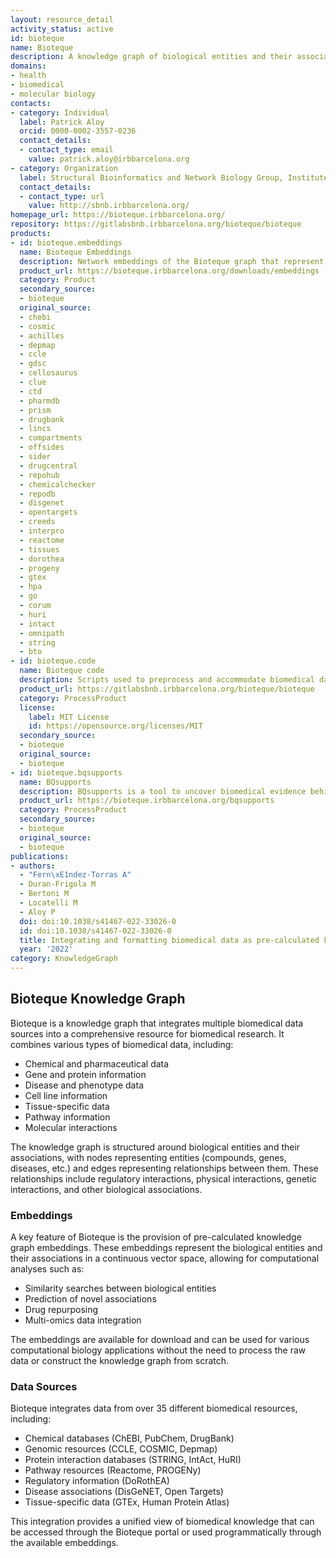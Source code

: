 ```yaml
---
layout: resource_detail
activity_status: active
id: bioteque
name: Bioteque
description: A knowledge graph of biological entities and their associations that integrates and formats biomedical data as pre-calculated knowledge graph embeddings
domains:
- health
- biomedical
- molecular biology
contacts:
- category: Individual
  label: Patrick Aloy
  orcid: 0000-0002-3557-0236
  contact_details:
  - contact_type: email
    value: patrick.aloy@irbbarcelona.org
- category: Organization
  label: Structural Bioinformatics and Network Biology Group, Institute for Research in Biomedicine (IRB Barcelona)
  contact_details:
  - contact_type: url
    value: http://sbnb.irbbarcelona.org/
homepage_url: https://bioteque.irbbarcelona.org/
repository: https://gitlabsbnb.irbbarcelona.org/bioteque/bioteque
products:
- id: bioteque.embeddings
  name: Bioteque Embeddings
  description: Network embeddings of the Bioteque graph that represent biological entities and their associations
  product_url: https://bioteque.irbbarcelona.org/downloads/embeddings
  category: Product
  secondary_source:
  - bioteque
  original_source:
  - chebi
  - cosmic
  - achilles
  - depmap
  - ccle
  - gdsc
  - cellosaurus
  - clue
  - ctd
  - pharmdb
  - prism
  - drugbank
  - lincs
  - compartments
  - offsides
  - sider
  - drugcentral
  - repohub
  - chemicalchecker
  - repodb
  - disgenet
  - opentargets
  - creeds
  - interpro
  - reactome
  - tissues
  - dorothea
  - progeny
  - gtex
  - hpa
  - go
  - corum
  - huri
  - intact
  - omnipath
  - string
  - bto
- id: bioteque.code
  name: Bioteque code
  description: Scripts used to preprocess and accommodate biomedical datasets into the knowledge database behind the Bioteque repository
  product_url: https://gitlabsbnb.irbbarcelona.org/bioteque/bioteque
  category: ProcessProduct
  license:
    label: MIT License
    id: https://opensource.org/licenses/MIT
  secondary_source:
  - bioteque
  original_source:
  - bioteque
- id: bioteque.bqsupports
  name: BQsupports
  description: BQsupports is a tool to uncover biomedical evidence behind experimental paired data.
  product_url: https://bioteque.irbbarcelona.org/bqsupports
  category: ProcessProduct
  secondary_source:
  - bioteque
  original_source:
  - bioteque
publications:
- authors:
  - "Fern\xE1ndez-Torras A"
  - Duran-Frigola M
  - Bertoni M
  - Locatelli M
  - Aloy P
  doi: doi:10.1038/s41467-022-33026-0
  id: doi:10.1038/s41467-022-33026-0
  title: Integrating and formatting biomedical data as pre-calculated knowledge graph embeddings in the Bioteque
  year: '2022'
category: KnowledgeGraph
---
```


## Bioteque Knowledge Graph

Bioteque is a knowledge graph that integrates multiple biomedical data sources into a comprehensive resource for biomedical research. It combines various types of biomedical data, including:

- Chemical and pharmaceutical data
- Gene and protein information
- Disease and phenotype data
- Cell line information
- Tissue-specific data
- Pathway information
- Molecular interactions

The knowledge graph is structured around biological entities and their associations, with nodes representing entities (compounds, genes, diseases, etc.) and edges representing relationships between them. These relationships include regulatory interactions, physical interactions, genetic interactions, and other biological associations.

### Embeddings

A key feature of Bioteque is the provision of pre-calculated knowledge graph embeddings. These embeddings represent the biological entities and their associations in a continuous vector space, allowing for computational analyses such as:

- Similarity searches between biological entities
- Prediction of novel associations
- Drug repurposing
- Multi-omics data integration

The embeddings are available for download and can be used for various computational biology applications without the need to process the raw data or construct the knowledge graph from scratch.

### Data Sources

Bioteque integrates data from over 35 different biomedical resources, including:

- Chemical databases (ChEBI, PubChem, DrugBank)
- Genomic resources (CCLE, COSMIC, Depmap)
- Protein interaction databases (STRING, IntAct, HuRI)
- Pathway resources (Reactome, PROGENy)
- Regulatory information (DoRothEA)
- Disease associations (DisGeNET, Open Targets)
- Tissue-specific data (GTEx, Human Protein Atlas)

This integration provides a unified view of biomedical knowledge that can be accessed through the Bioteque portal or used programmatically through the available embeddings.
